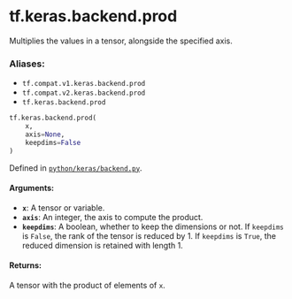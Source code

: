 <div itemscope itemtype="http://developers.google.com/ReferenceObject">
<meta itemprop="name" content="tf.keras.backend.prod" />
<meta itemprop="path" content="Stable" />
</div>

# tf.keras.backend.prod

Multiplies the values in a tensor, alongside the specified axis.

### Aliases:

* `tf.compat.v1.keras.backend.prod`
* `tf.compat.v2.keras.backend.prod`
* `tf.keras.backend.prod`

``` python
tf.keras.backend.prod(
    x,
    axis=None,
    keepdims=False
)
```



Defined in [`python/keras/backend.py`](/code/stable/tensorflow/python/keras/backend.py).

<!-- Placeholder for "Used in" -->


#### Arguments:


* <b>`x`</b>: A tensor or variable.
* <b>`axis`</b>: An integer, the axis to compute the product.
* <b>`keepdims`</b>: A boolean, whether to keep the dimensions or not.
    If `keepdims` is `False`, the rank of the tensor is reduced
    by 1. If `keepdims` is `True`,
    the reduced dimension is retained with length 1.


#### Returns:

A tensor with the product of elements of `x`.
